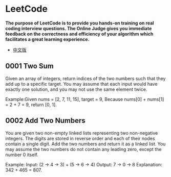 LeetCode
=======
**The purpose of LeetCode is to provide you hands-on training on real coding interview questions. The Online Judge gives you immediate feedback on the correctness and efficiency of your algorithm which facilitates a great learning experience.**

* [中文版](./README_CN.md)

0001 Two Sum
---

Given an array of integers, return indices of the two numbers such that they add up to a specific target.
You may assume that each input would have exactly one solution, and you may not use the same element twice.

Example:Given nums = [2, 7, 11, 15], target = 9,
Because nums[0] + nums[1] = 2 + 7 = 9,
return [0, 1].

0002 Add Two Numbers
---

You are given two non-empty linked lists representing two non-negative integers. The digits are stored in reverse order and each of their nodes contain a single digit. Add the two numbers and return it as a linked list.
You may assume the two numbers do not contain any leading zero, except the number 0 itself.

Example:
Input: (2 -> 4 -> 3) + (5 -> 6 -> 4)
Output: 7 -> 0 -> 8
Explanation: 342 + 465 = 807.

